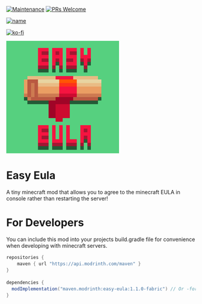 [![Maintenance](https://img.shields.io/badge/Maintained%3F-yes-green.svg)](https://GitHub.com/Naereen/StrapDown.js/graphs/commit-activity)
[![PRs Welcome](https://img.shields.io/badge/PRs-welcome-brightgreen.svg?style=flat-square)](http://makeapullrequest.com)

[![name](https://github.com/modrinth/art/blob/main/Branding/Badge/badge-dark__184x72.png?raw=true)](https://modrinth.com/mod/easy-eula)

[![ko-fi](https://ko-fi.com/img/githubbutton_sm.svg)](https://ko-fi.com/G2G4DZF4D)

<img src="https://raw.githubusercontent.com/MrNavaStar/EasyEula/master/common/src/main/resources/assets/easyeula/icon.png" width="300" height="300">

# Easy Eula
A tiny minecraft mod that allows you to agree to the minecraft EULA in console rather than restarting the server!

# For Developers
You can include this mod into your projects build.gradle file for convenience when developing with minecraft servers.
```gradle
repositories {
    maven { url "https://api.modrinth.com/maven" }
}

dependencies {
  modImplementation("maven.modrinth:easy-eula:1.1.0-fabric") // Or -forge
}
```
